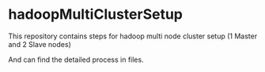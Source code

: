 # hadoopMultiClusterSetup
This repository contains steps for hadoop multi node cluster setup (1 Master and 2 Slave nodes)

And can find the detailed process in files.
